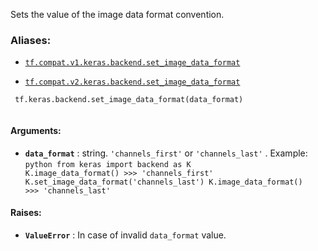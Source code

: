 Sets the value of the image data format convention.



### Aliases:

- [ `tf.compat.v1.keras.backend.set_image_data_format` ](/api_docs/python/tf/keras/backend/set_image_data_format)

- [ `tf.compat.v2.keras.backend.set_image_data_format` ](/api_docs/python/tf/keras/backend/set_image_data_format)



```
 tf.keras.backend.set_image_data_format(data_format)
 
```



#### Arguments:

- **`data_format`** : string.  `'channels_first'`  or  `'channels_last'` .
Example: <code translate="no" dir="ltr">python from keras import backend as K K.image_data_format() >>>
'channels_first' K.set_image_data_format('channels_last')
K.image_data_format() >>> 'channels_last'</code>



#### Raises:

- **`ValueError`** : In case of invalid  `data_format`  value.

